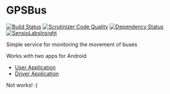 GPSBus
======

[![Build Status](https://travis-ci.org/LogansUA/GPSBus.svg)](https://travis-ci.org/LogansUA/GPSBus)
[![Scrutinizer Code Quality](https://scrutinizer-ci.com/g/LogansUA/GPSBus/badges/quality-score.png?b=master)](https://scrutinizer-ci.com/g/LogansUA/GPSBus/?branch=master)
[![Dependency Status](https://www.versioneye.com/user/projects/550714cf66e561bb9b000306/badge.svg?style=flat)](https://www.versioneye.com/user/projects/550714cf66e561bb9b000306)
[![SensioLabsInsight](https://insight.sensiolabs.com/projects/48a57ae8-3e32-4f51-a6c4-eacb4b7fa566/mini.png)](https://insight.sensiolabs.com/projects/48a57ae8-3e32-4f51-a6c4-eacb4b7fa566)

Simple service for monitoring the movement of buses

Works with two apps for Android
- [User Application](https://github.com/LogansUA/UserApplication.git)
- [Driver Application](https://github.com/LogansUA/DriverApplication.git)

Not works! :(
